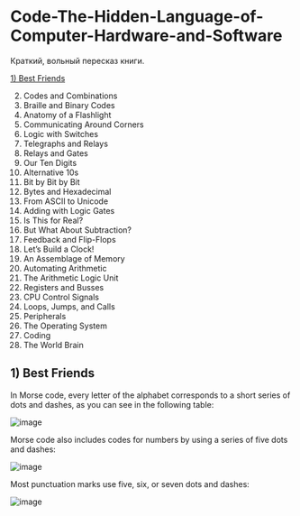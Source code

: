 # Code-The-Hidden-Language-of-Computer-Hardware-and-Software
Краткий, вольный пересказ книги.

[1) Best Friends](https://github.com/NasamR/Code-The-Hidden-Language-of-Computer-Hardware-and-Software/blob/main/README.md#L33)

2) Codes and Combinations
3) Braille and Binary Codes
4) Anatomy of a Flashlight
5) Communicating Around Corners
6) Logic with Switches
7) Telegraphs and Relays
8) Relays and Gates
9) Our Ten Digits
10) Alternative 10s
11) Bit by Bit by Bit
12) Bytes and Hexadecimal
13) From ASCII to Unicode
14) Adding with Logic Gates
15) Is This for Real?
16) But What About Subtraction?
17) Feedback and Flip-Flops
18) Let’s Build a Clock!
19) An Assemblage of Memory
20) Automating Arithmetic
21) The Arithmetic Logic Unit
22) Registers and Busses
23) CPU Control Signals
24) Loops, Jumps, and Calls
25) Peripherals
26) The Operating System
27) Coding
28) The World Brain

## 1) Best Friends

In Morse code, every letter of the alphabet corresponds to a short series of dots and dashes, as you can see in the following table:

![image](https://github.com/NasamR/Code-The-Hidden-Language-of-Computer-Hardware-and-Software/assets/60060399/4c6ce2ed-cee1-41ac-8722-fdf7f10ee2f4)

Morse code also includes codes for numbers by using a series of five dots and dashes:

![image](https://github.com/NasamR/Code-The-Hidden-Language-of-Computer-Hardware-and-Software/assets/60060399/c154922a-a936-4706-89fe-37f4450b9cc8)

Most punctuation marks use five, six, or seven dots and dashes:

![image](https://github.com/NasamR/Code-The-Hidden-Language-of-Computer-Hardware-and-Software/assets/60060399/7d83120c-5a7e-4922-b3da-85d35300cb8f)

